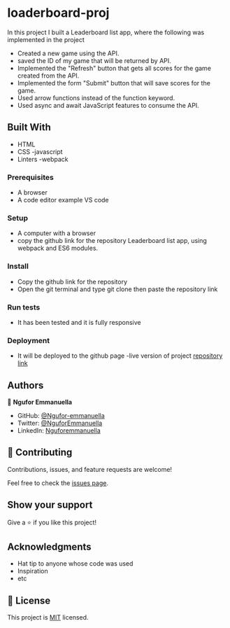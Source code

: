 # loaderboard-proj
In this project I built a Leaderboard list app, where the following was implemented in the project
- Created a new game using the API.
- saved the ID of my game that will be returned by API.
- Implemented the "Refresh" button that gets all scores for the game created from the API.
- Implemented the form "Submit" button that will save scores for the game.
- Used arrow functions instead of the function keyword.
- Used async and await JavaScript features to consume the API.
## Built With

- HTML
- CSS
-javascript
- Linters
-webpack

### Prerequisites

- A browser
- A code editor example VS code

### Setup

- A computer with a browser
- copy  the github link for the repository Leaderboard list app, using webpack and ES6 modules. 
### Install

- Copy the github link for the repository
- Open the git terminal and type git clone then paste the repository link

### Run tests

- It has been tested and it is fully responsive

### Deployment

- It will be deployed to the github page
-live version of project [repository link]( https://ngufor-emmanuella.github.io/module-booklist/)

## Authors

👤 **Ngufor Emmanuella**

- GitHub: [@Ngufor-emmanuella](https://github.com/Ngufor-emmanuella)
- Twitter: [@NguforEmmanuella](https://twitter.com/NguforEmmanuella)
- LinkedIn: [Nguforemmanuella](https://linkedin.com/in/Nguforemmanuella)

## 🤝 Contributing

Contributions, issues, and feature requests are welcome!

Feel free to check the [issues page](../../issues/).

## Show your support

Give a ⭐️ if you like this project!

## Acknowledgments

- Hat tip to anyone whose code was used
- Inspiration
- etc

## 📝 License

This project is [MIT](./MIT.md) licensed.